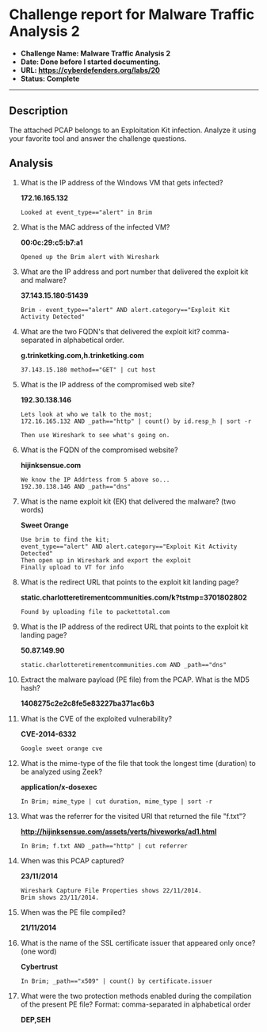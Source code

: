 # Challenge report for Malware Traffic Analysis 2

- **Challenge Name: Malware Traffic Analysis 2**
- **Date: Done before I started documenting.**
- **URL: <https://cyberdefenders.org/labs/20>**
- **Status: Complete**

***

## Description

The attached PCAP belongs to an Exploitation Kit infection. Analyze it using your favorite tool and answer the challenge questions.

## Analysis

1. What is the IP address of the Windows VM that gets infected?

    **172.16.165.132**

    ```text
    Looked at event_type=="alert" in Brim
    ```

2. What is the MAC address of the infected VM?

    **00:0c:29:c5:b7:a1**

    ```text
    Opened up the Brim alert with Wireshark
    ```

3. What are the IP address and port number that delivered the exploit kit and malware?

    **37.143.15.180:51439**

    ```test
    Brim - event_type=="alert" AND alert.category=="Exploit Kit Activity Detected" 
    ```

4. What are the two FQDN's that delivered the exploit kit? comma-separated in alphabetical order.

    **g.trinketking.com,h.trinketking.com**

    ```text
    37.143.15.180 method=="GET" | cut host 
    ```

5. What is the IP address of the compromised web site?

    **192.30.138.146**

    ``` text
    Lets look at who we talk to the most;
    172.16.165.132 AND _path=="http" | count() by id.resp_h | sort -r

    Then use Wireshark to see what's going on.
    ```

6. What is the FQDN of the compromised website?

    **hijinksensue.com**

    ```text
    We know the IP Addrtess from 5 above so...
    192.30.138.146 AND _path=="dns" 
    ```


7. What is the name exploit kit (EK) that delivered the malware? (two words)

    **Sweet Orange**

    ```text
    Use brim to find the kit;
    event_type=="alert" AND alert.category=="Exploit Kit Activity Detected"
    Then open up in Wireshark and export the exploit
    Finally upload to VT for info
    ```

8. What is the redirect URL that points to the exploit kit landing page?

    **static.charlotteretirementcommunities.com/k?tstmp=3701802802**

    ```text
    Found by uploading file to packettotal.com
    ```

9. What is the IP address of the redirect URL that points to the exploit kit landing page?

    **50.87.149.90**

    ```text
    static.charlotteretirementcommunities.com AND _path=="dns"
    ```

10. Extract the malware payload (PE file) from the PCAP. What is the MD5 hash?

    **1408275c2e2c8fe5e83227ba371ac6b3**

11. What is the CVE of the exploited vulnerability?

    **CVE-2014-6332**

    ```text
    Google sweet orange cve
    ```

12. What is the mime-type of the file that took the longest time (duration) to be analyzed using Zeek?

    **application/x-dosexec**

    ```text
    In Brim; mime_type | cut duration, mime_type | sort -r
    ```

13. What was the referrer for the visited URI that returned the file "f.txt"?

    **<http://hijinksensue.com/assets/verts/hiveworks/ad1.html>**

    ```text
    In Brim; f.txt AND _path=="http" | cut referrer
    ```

14. When was this PCAP captured?

    **23/11/2014**

    ```text
    Wireshark Capture File Properties shows 22/11/2014.
    Brim shows 23/11/2014.
    ```

15. When was the PE file compiled?

    **21/11/2014**

16. What is the name of the SSL certificate issuer that appeared only once? (one word)

    **Cybertrust**

    ```text
    In Brim; _path=="x509" | count() by certificate.issuer
    ```

17. What were the two protection methods enabled during the compilation of the present PE file? Format: comma-separated in alphabetical order

    **DEP,SEH**

